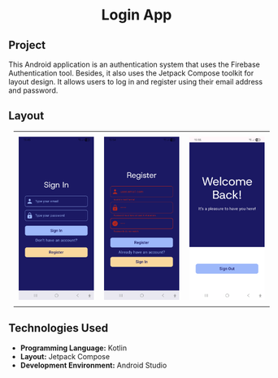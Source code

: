 <h1 align="center">Login App </h1>

## Project 

This Android application is an authentication system that uses the Firebase Authentication tool. Besides, it also uses the Jetpack Compose toolkit for layout design. It allows users to log in and register using their email address and password.
## Layout 

<div align="center">
  <table style="border-collapse: collapse; margin: 10px;">
    <tr>
      <td style="padding: 10px; text-align: center;">
        <img src="./img/tela1.png" alt="App Screenshot" width="400"/>
      </td>
      <td style="padding: 10px; text-align: center;">
        <img src="./img/tela2.png" alt="App Screenshot" width="400"/>
      </td>
      <td style="padding: 10px; text-align: center;">
        <img src="./img/tela3.png" alt="App Screenshot" width="400"/>
      </td>
    </tr>
  </table>
</div>

## Technologies Used 

- **Programming Language:** Kotlin
- **Layout:** Jetpack Compose
- **Development Environment:** Android Studio
